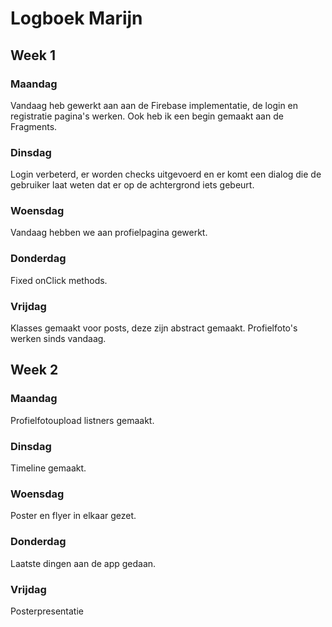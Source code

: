 # Logboek Marijn
## Week 1 
### Maandag 
Vandaag heb gewerkt aan aan de Firebase implementatie, de login en registratie pagina's werken. Ook heb ik een begin gemaakt aan de Fragments.
### Dinsdag
Login verbeterd, er worden checks uitgevoerd en er komt een dialog die de gebruiker laat weten dat er op de achtergrond iets gebeurt.
### Woensdag
Vandaag hebben we aan profielpagina gewerkt.
### Donderdag
Fixed onClick methods.
### Vrijdag
Klasses gemaakt voor posts, deze zijn abstract gemaakt. Profielfoto's werken sinds vandaag.
## Week 2
### Maandag 
Profielfotoupload listners gemaakt.
### Dinsdag
Timeline gemaakt.
### Woensdag
Poster en flyer in elkaar gezet.
### Donderdag
Laatste dingen aan de app gedaan.
### Vrijdag
Posterpresentatie